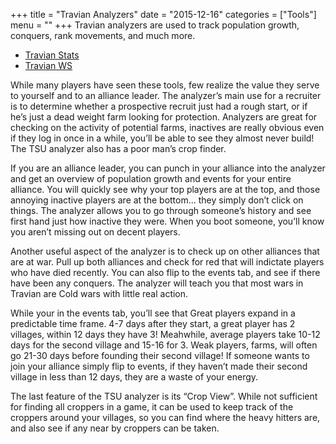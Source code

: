 +++
title = "Travian Analyzers"
date = "2015-12-16"
categories = ["Tools"]
menu = ""
+++
Travian analyzers are used to track population growth, conquers, rank movements, and much more.

* [Travian Stats](http://travianstats.de/)
* [Travian WS](http://travian.ws/)

While many players have seen these tools, few realize the value they serve to yourself and to an alliance leader. The analyzer’s main use for a recruiter is to determine whether a prospective recruit just had a rough start, or if he’s just a dead weight farm looking for protection. Analyzers are great for checking on the activity of potential farms, inactives are really obvious even if they log in once in a while, you’ll be able to see they almost never build! The TSU analyzer also has a poor man’s crop finder.

If you are an alliance leader, you can punch in your alliance into the analyzer and get an overview of population growth and events for your entire alliance. You will quickly see why your top players are at the top, and those annoying inactive players are at the bottom… they simply don’t click on things. The analyzer allows you to go through someone’s history and see first hand just how inactive they were. When you boot someone, you’ll know you aren’t missing out on decent players.

Another useful aspect of the analyzer is to check up on other alliances that are at war. Pull up both alliances and check for red that will indictate players who have died recently. You can also flip to the events tab, and see if there have been any conquers. The analyzer will teach you that most wars in Travian are Cold wars with little real action.

While your in the events tab, you’ll see that Great players expand in a predictable time frame. 4-7 days after they start, a great player has 2 villages, within 12 days they have 3! Meahwhile, average players take 10-12 days for the second village and 15-16 for 3. Weak players, farms, will often go 21-30 days before founding their second village! If someone wants to join your alliance simply flip to events, if they haven’t made their second village in less than 12 days, they are a waste of your energy.

The last feature of the TSU analyzer is its “Crop View”. While not sufficient for finding all croppers in a game, it can be used to keep track of the croppers around your villages, so you can find where the heavy hitters are, and also see if any near by croppers can be taken.